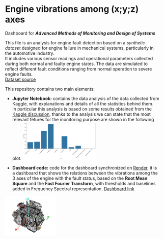 # Engine vibrations among (x;y;z) axes

Dashboard for ***Advanced Methods of Monitoring and Design of Systems*** 

This file is an analysis for engine fault detection based on a *synthetic dataset* designed for engine failure in mechanical systems, particularly in the automotive industry.\
It includes various sensor readings and operational parameters collected during both normal and faulty engine states. The data are simulated to reflect different fault conditions ranging from normal operation to severe engine faults.\
[Dataset source](https://www.kaggle.com/datasets/ziya07/engine-failure-detection-dataset/data)

This repository contains two main elements:

- **Jupyter Notebook:** contains the data analysis of the data collected from Kaggle, with explanations and details of all the statistics behind them.\
  In particular this analysis is based on some results obtained from the [Kaggle discussion](https://www.kaggle.com/code/bommanaayush/ada-boost-engine-failure-detection/notebook), thanks to the analysis we can state that the most relevant fetures for the monitoring purpose are shown in the following plot.
  <img src="feature_importance.JPG" width="50%">
  
- **Dashboard code:** code for the dashboard synchronized on [Render](https://engine-vibrations-among-xyz-axes.onrender.com), it is a dashboard that shows the relations between the vibrations among the 3 axes of the engine with the fault status, based on the **Root Mean Square** and the **Fast Fourier Transform**, with thresholds and baselines added in Frequency Spectral representation. [Dashboard link](https://engine-vibrations-among-xyz-axes.onrender.com/)
<img src="engine_axis.JPG" width="33%">

  

